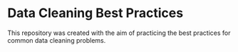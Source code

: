 # Data Cleaning Best Practices

This repository was created with the aim of practicing the best practices for common data cleaning problems. 

